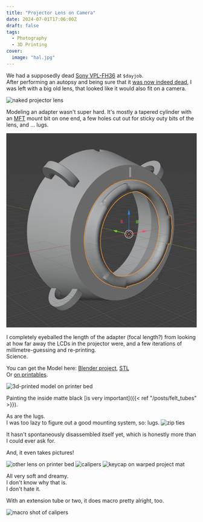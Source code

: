 ```yaml
---
title: "Projector Lens on Camera"
date: 2024-07-01T17:06:00Z
draft: false
tags:
  - Photography
  - 3D Printing
cover:
  image: "hal.jpg"
---
```


We had a supposedly dead [Sony VPL-FH36](https://pro.sony/en_GB/products/laser-projectors/vpl-fh36) at `$dayjob`.  
After performing an autopsy and being sure that it [was now indeed dead](disembowelment.jpg), I was left with a big old lens, that looked like it would also fit on a camera.  

![naked projector lens](naked_projector_lens.jpg)

Modeling an adapter wasn't super hard. It's mostly a tapered cylinder with an [MFT](https://en.wikipedia.org/wiki/Micro_Four_Thirds_system) mount bit on one end, a few holes cut out for sticky outy bits of the lens, and ... lugs.  

![3d model in blender](blender.png)

I completely eyeballed the length of the adapter (focal length?) from looking at how far away the LCDs in the projector were, and a few iterations of millimetre-guessing and re-printing.  
Science.  

You can get the Model here: [Blender project](projector_lens_adapter.blend), [STL](projector_lens_adapter.stl)  
Or [on printables](https://www.printables.com/model/1154597-sony-vpl-fh36-projector-lens-to-micro-four-thirds).  

![3d-printed model on printer bed](adapter.jpg)

Painting the inside matte black [is very important]({{< ref "/posts/felt_tubes" >}}).  

As are the lugs.  
I was too lazy to figure out a good mounting system, so: lugs.
![zip ties](on_camera.jpg)

It hasn't spontaneously disassembled itself yet, which is honestly more than I could ever ask for.  

And, it even takes pictures!

![other lens on printer bed](lens_on_bed.jpg)
![calipers](calipers.jpg)
![keycap on warped project mat](keycap.jpg)

All very soft and dreamy.  
I don't know why that is.  
I don't hate it.  

With an extension tube or two, it does macro pretty alright, too.  

![macro shot of calipers](macro.jpg)
